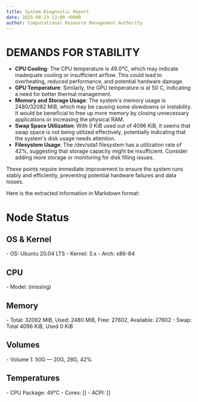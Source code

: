 ```yaml
---
title: System Diagnostic Report
date: 2025-08-23 13:00 +0900
author: Computational Resource Management Authority
---
```

# DEMANDS FOR STABILITY

* **CPU Cooling**: The CPU temperature is 49.0°C, which may indicate inadequate cooling or insufficient airflow. This could lead to overheating, reduced performance, and potential hardware damage.
* **GPU Temperature**: Similarly, the GPU temperature is at 50 C, indicating a need for better thermal management.
* **Memory and Storage Usage**: The system's memory usage is 2480/32082 MiB, which may be causing some slowdowns or instability. It would be beneficial to free up more memory by closing unnecessary applications or increasing the physical RAM.
* **Swap Space Utilization**: With 0 KiB used out of 4096 KiB, it seems that swap space is not being utilized effectively, potentially indicating that the system's disk usage needs attention.
* **Filesystem Usage**: The /dev/sda1 filesystem has a utilization rate of 42%, suggesting that storage capacity might be insufficient. Consider adding more storage or monitoring for disk filling issues.

These points require immediate improvement to ensure the system runs stably and efficiently, preventing potential hardware failures and data losses.

Here is the extracted information in Markdown format:

# Node Status

## OS & Kernel
\- OS: Ubuntu 20.04 LTS
\- Kernel: 3.x
\- Arch: x86-64

## CPU
\- Model: (missing)

## Memory
\- Total: 32082 MiB, Used: 2480 MiB, Free: 27602, Available: 27602
\- Swap: Total 4096 KiB, Used 0 KiB

## Volumes
\- Volume 1: 50G — 20G, 28G, 42%

## Temperatures
\- CPU Package: 49°C
\- Cores: []
\- ACPI: []
